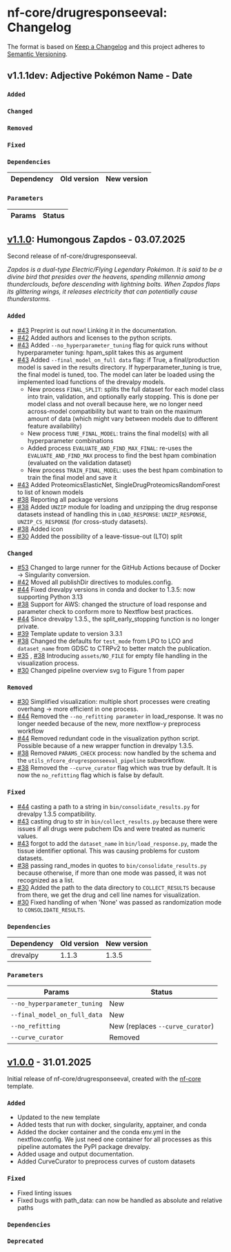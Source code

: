 # nf-core/drugresponseeval: Changelog

The format is based on [Keep a Changelog](https://keepachangelog.com/en/1.0.0/)
and this project adheres to [Semantic Versioning](https://semver.org/spec/v2.0.0.html).

## v1.1.1dev: Adjective Pokémon Name - Date

### `Added`

### `Changed`

### `Removed`

### `Fixed`

### `Dependencies`

| Dependency | Old version | New version |
| ---------- | ----------- | ----------- |

### `Parameters`

| Params | Status |
| ------ | ------ |

## [v1.1.0](https://github.com/nf-core/drugresponseeval/releases/tag/1.1.0): Humongous Zapdos - 03.07.2025

Second release of nf-core/drugresponseeval.

_Zapdos is a dual-type Electric/Flying Legendary Pokémon. It is said to be a divine bird that presides over the heavens, spending millennia among thunderclouds, before descending with lightning bolts. When Zapdos flaps its glittering wings, it releases electricity that can potentially cause thunderstorms._

### `Added`

- [#43](https://github.com/nf-core/drugresponseeval/pull/43) Preprint is out now! Linking it in the documentation.
- [#42](https://github.com/nf-core/drugresponseeval/pull/42) Added authors and licenses to the python scripts.
- [#43](https://github.com/nf-core/drugresponseeval/pull/43) Added `--no_hyperparameter_tuning` flag for quick runs without hyperparameter tuning: hpam_split takes this as argument
- [#43](https://github.com/nf-core/drugresponseeval/pull/43) Added `--final_model_on_full data` flag: if True, a final/production model is saved in the results directory. If hyperparameter_tuning is true, the final model is tuned, too. The model can later be loaded using the implemented load functions of the drevalpy models.
  - New process `FINAL_SPLIT`: splits the full dataset for each model class into train, validation, and optionally early stopping. This is done per model class and not overall because here, we no longer need across-model compatibility but want to train on the maximum amount of data (which might vary between models due to different feature availability)
  - New process `TUNE_FINAL_MODEL`: trains the final model(s) with all hyperparameter combinations
  - Added process `EVALUATE_AND_FIND_MAX_FINAL`: re-uses the `EVALUATE_AND_FIND_MAX` process to find the best hpam combination (evaluated on the validation dataset)
  - New process `TRAIN_FINAL_MODEL`: uses the best hpam combination to train the final model and save it
- [#43](https://github.com/nf-core/drugresponseeval/pull/43) Added ProteomicsElasticNet, SingleDrugProteomicsRandomForest to list of known models
- [#38](https://github.com/nf-core/drugresponseeval/pull/38) Reporting all package versions
- [#38](https://github.com/nf-core/drugresponseeval/pull/38) Added `UNZIP` module for loading and unzipping the drug response datasets instead of handling this in `LOAD_RESPONSE`: `UNZIP_RESPONSE`, `UNZIP_CS_RESPONSE` (for cross-study datasets).
- [#38](https://github.com/nf-core/drugresponseeval/pull/38) Added icon
- [#30](https://github.com/nf-core/drugresponseeval/pull/30) Added the possibility of a leave-tissue-out (LTO) split

### `Changed`

- [#53](https://github.com/nf-core/drugresponseeval/pull/53) Changed to large runner for the GitHub Actions because of Docker → Singularity conversion.
- [#42](https://github.com/nf-core/drugresponseeval/pull/42) Moved all publishDir directives to modules.config.
- [#44](https://github.com/nf-core/drugresponseeval/pull/44) Fixed drevalpy versions in conda and docker to 1.3.5: now supporting Python 3.13
- [#38](https://github.com/nf-core/drugresponseeval/pull/38) Support for AWS: changed the structure of load response and parameter check to conform more to Nextflow
  best practices.
- [#44](https://github.com/nf-core/drugresponseeval/pull/44) Since drevalpy 1.3.5., the split_early_stopping function is no longer private.
- [#39](https://github.com/nf-core/drugresponseeval/pull/39) Template update to version 3.3.1
- [#38](https://github.com/nf-core/drugresponseeval/pull/38) Changed the defaults for `test_mode` from LPO to LCO and `dataset_name` from GDSC to CTRPv2 to better match the publication.
- [#35](https://github.com/nf-core/drugresponseeval/pull/35) , [#38](https://github.com/nf-core/drugresponseeval/pull/38) Introducing `assets/NO_FILE` for empty file handling in the visualization process.
- [#30](https://github.com/nf-core/drugresponseeval/pull/30) Changed pipeline overview svg to Figure 1 from paper

### `Removed`

- [#30](https://github.com/nf-core/drugresponseeval/pull/30) Simplified visualization: multiple short processes were creating overhang → more efficient in one process.
- [#44](https://github.com/nf-core/drugresponseeval/pull/44) Removed the `--no_refitting parameter` in load_response. It was no longer needed because of the new, more nextflow-y preprocess workflow
- [#44](https://github.com/nf-core/drugresponseeval/pull/44) Removed redundant code in the visualization python script. Possible because of a new wrapper function in drevalpy 1.3.5.
- [#38](https://github.com/nf-core/drugresponseeval/pull/38) Removed `PARAMS_CHECK` process: now handled by the schema and the `utils_nfcore_drugresponseeval_pipeline` subworkflow.
- [#38](https://github.com/nf-core/drugresponseeval/pull/38) Removed the `--curve_curator` flag which was true by default. It is now the `no_refitting` flag which is false by default.

### `Fixed`

- [#44](https://github.com/nf-core/drugresponseeval/pull/44) casting a path to a string in `bin/consolidate_results.py` for drevalpy 1.3.5 compatibility.
- [#43](https://github.com/nf-core/drugresponseeval/pull/43) casting drug to str in `bin/collect_results.py` because there were issues if all drugs were pubchem IDs and were treated as numeric values.
- [#43](https://github.com/nf-core/drugresponseeval/pull/43) forgot to add the `dataset_name` in `bin/load_response.py`, made the tissue identifier optional. This was causing problems for custom datasets.
- [#38](https://github.com/nf-core/drugresponseeval/pull/38) passing rand_modes in quotes to `bin/consolidate_results.py` because otherwise, if more than one mode was passed, it was not recognized as a list.
- [#30](https://github.com/nf-core/drugresponseeval/pull/30) Added the path to the data directory to `COLLECT_RESULTS` because from there, we get the drug and cell line names for visualization.
- [#30](https://github.com/nf-core/drugresponseeval/pull/30) Fixed handling of when 'None' was passed as randomization mode to `CONSOLIDATE_RESULTS`.

### `Dependencies`

| Dependency | Old version | New version |
| ---------- | ----------- | ----------- |
| drevalpy   | 1.1.3       | 1.3.5       |

### `Parameters`

| Params                       | Status                           |
| ---------------------------- | -------------------------------- |
| `--no_hyperparameter_tuning` | New                              |
| `--final_model_on_full_data` | New                              |
| `--no_refitting`             | New (replaces `--curve_curator`) |
| `--curve_curator`            | Removed                          |

## [v1.0.0](https://github.com/nf-core/drugresponseeval/releases/tag/1.0.0) - 31.01.2025

Initial release of nf-core/drugresponseeval, created with the [nf-core](https://nf-co.re/) template.

### `Added`

- Updated to the new template
- Added tests that run with docker, singularity, apptainer, and conda
- Added the docker container and the conda env.yml in the nextflow.config. We just need one container for all
  processes as this pipeline automates the PyPI package drevalpy.
- Added usage and output documentation.
- Added CurveCurator to preprocess curves of custom datasets

### `Fixed`

- Fixed linting issues
- Fixed bugs with path_data: can now be handled as absolute and relative paths

### `Dependencies`

### `Deprecated`

